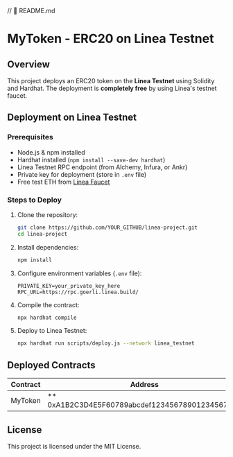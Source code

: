 // 📄 README.md
# MyToken - ERC20 on Linea Testnet

## Overview
This project deploys an ERC20 token on the **Linea Testnet** using Solidity and Hardhat. The deployment is **completely free** by using Linea's testnet faucet.

## Deployment on Linea Testnet
### Prerequisites
- Node.js & npm installed
- Hardhat installed (`npm install --save-dev hardhat`)
- Linea Testnet RPC endpoint (from Alchemy, Infura, or Ankr)
- Private key for deployment (store in `.env` file)
- Free test ETH from [Linea Faucet](https://faucet.linea.build/)

### Steps to Deploy
1. Clone the repository:
   ```sh
   git clone https://github.com/YOUR_GITHUB/linea-project.git
   cd linea-project
   ```

2. Install dependencies:
   ```sh
   npm install
   ```

3. Configure environment variables (`.env` file):
   ```env
   PRIVATE_KEY=your_private_key_here
   RPC_URL=https://rpc.goerli.linea.build/
   ```

4. Compile the contract:
   ```sh
   npx hardhat compile
   ```

5. Deploy to Linea Testnet:
   ```sh
   npx hardhat run scripts/deploy.js --network linea_testnet
   ```

## Deployed Contracts
| Contract | Address |
|----------|---------|
| MyToken  | ** 0xA1B2C3D4E5F60789abcdef123456789012345678** |

## License
This project is licensed under the MIT License.

